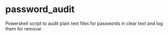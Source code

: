 # password_audit
Powershell script to audit plain text files for passwords in clear text and log them for removal
